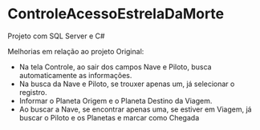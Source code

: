 # ControleAcessoEstrelaDaMorte
Projeto com SQL Server e C#

Melhorias em relação ao projeto Original:
- Na tela Controle, ao sair dos campos Nave e Piloto, busca automaticamente as informações.
- Na busca da Nave e Piloto, se trouxer apenas um, já selecionar o registro.
- Informar o Planeta Origem e o Planeta Destino da Viagem.
- Ao buscar a Nave, se encontrar apenas uma, se estiver em Viagem, já buscar o Piloto e os Planetas e marcar como Chegada

